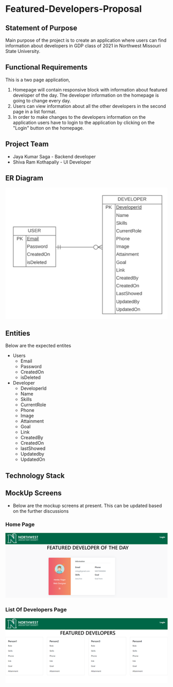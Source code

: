 # Featured-Developers-Proposal

## Statement of Purpose
  Main purpose of the project is to create an application where users can find information about developers in GDP class of 2021 in Northwest Missouri State University.  

## Functional Requirements
  This is a two page application, 
  1. Homepage will contain responsive block with information about featured developer of the day. The developer information on the homepage is going to change every day. 
  2. Users can view information about all the other developers in the second page in a list format. 
  3. In order to make changes to the developers information on the application users have to login to the application by clicking on the "Login" button on the homepage.

## Project Team
- Jaya Kumar Saga - Backend developer
- Shiva Ram Kothapally - UI Developer
## ER Diagram
![ER](https://github.com/shivaramkothapally/featured-developers-proposal/blob/main/Images/ER.jpeg)

## Entities 
Below are the expected entites
- Users
    - Email
    - Password
    - CreatedOn
    - isDeleted
 - Developer
    - DeveloperId
    - Name
    - Skills
    - CurrentRole
    - Phone
    - Image
    - Attainment
    - Goal
    - Link
    - CreatedBy
    - CreatedOn
    - lastShowed
    - Updatedby
    - UpdatedOn
## Technology Stack

## MockUp Screens
- Below are the mockup screens at present. This can be updated based on the further discussions
### Home Page
![Home](https://github.com/shivaramkothapally/featured-developers-proposal/blob/main/Images/Homepage.PNG)
### List Of Developers Page
![List](https://github.com/shivaramkothapally/featured-developers-proposal/blob/main/Images/listOfDevelopers.PNG)


 
 
  
